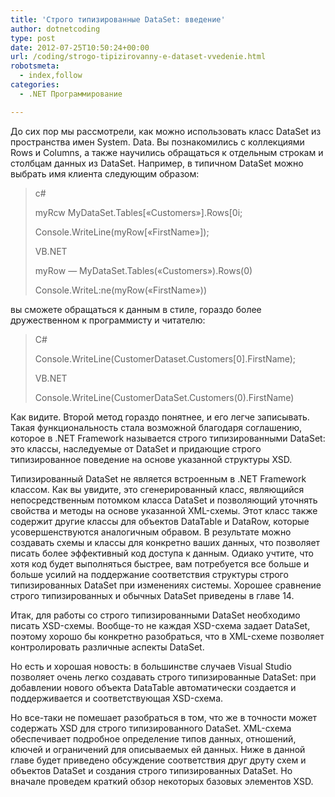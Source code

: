 ```yaml
---
title: 'Строго типизированные DataSet: введение'
author: dotnetcoding
type: post
date: 2012-07-25T10:50:24+00:00
url: /coding/strogo-tipizirovanny-e-dataset-vvedenie.html
robotsmeta:
  - index,follow
categories:
  - .NET Программирование

---
```

До сих пор мы рассмотрели, как можно использовать класс DataSet из пространства имен System. Data. Вы познакомились с коллекциями Rows и Columns, а также научились обращаться к отдельным строкам и столбцам данных из DataSet. <!--more-->Например, в типичном DataSet можно выбрать имя клиента следующим образом:

> c#
> 
> myRcw MyDataSet.Tables[&#171;Customers&#187;].Rows[0i;
> 
> Console.WriteLine(myRow[&#171;FirstName&#187;]);
> 
> VB.NET
> 
> myRow &#8212; MyDataSet.Tables(&#171;Customers&#187;).Rows(0)
> 
> Console.WriteL:ne(myRow(&#171;FirstName&#187;))

вы сможете обращаться к данным в стиле, гораздо более дружественном к программисту и читателю:

> C#
> 
> Console.WriteLine(CustomerDataset.Customers[0].FirstName);
> 
> VB.NET
> 
> Console.WriteLine(CustomerDataSet.Customers(0).FirstName)

Как видите. Второй метод гораздо понятнее, и его легче записывать. Такая функциональность стала возможной благодаря соглашению, которое в .NET Framework называется строго типизированными DataSet: это классы, наследуемые от DataSet и придающие строго типизированное поведение на основе указанной структуры XSD.

Типизированный DataSet не является встроенным в .NET Framework классом. Как вы увидите, это сгенерированный класс, являющийся непосредственным потомком класса DataSet и позволяющий уточнять свойства и методы на основе указанной XML-схемы. Этот класс также содержит другие классы для объектов DataTable и DataRow, которые усовершенствуются аналогичным обравом. В результате можно создавать схемы и классы для конкретно ваших данных, что позволяет писать более эффективный код доступа к данным. Одиако учтите, что хотя код будет выполняться быстрее, вам потребуется все больше и больше усилий на поддержание соответствия структуры строго типизированных DataSet при изменениях системы. Хорошее сравнение строго типизированных и обычных DataSet приведены в главе 14.

Итак, для работы со строго типизированными DataSet необходимо писать XSD-схемы. Вообще-то не каждая XSD-схема задает DataSet, поэтому хорошо бы конкретно разобраться, что в XML-схеме позволяет контролировать различные аспекты DataSet.

Но есть и хорошая новость: в большинстве случаев Visual Studio позволяет очень легко создавать строго типизированные DataSet: при добавлении нового объекта DataTable автоматически создается и поддерживается и соответствующая XSD-схема.

Но все-таки не помешает разобраться в том, что же в точности может содержать XSD для строго типизированного DataSet. XML-схема обеспечивает подробное определение типов данных, отношений, ключей и ограничений для описываемых ей данных. Ниже в данной главе будет приведено обсуждение соответствия друг друту схем и объектов DataSet и создания строго типизированных DataSet. Но вначале проведем краткий обзор некоторых базовых элементов XSD.